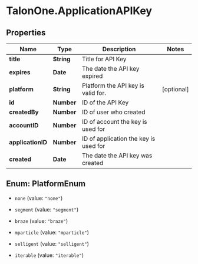 # TalonOne.ApplicationAPIKey

## Properties

Name | Type | Description | Notes
------------ | ------------- | ------------- | -------------
**title** | **String** | Title for API Key | 
**expires** | **Date** | The date the API key expired | 
**platform** | **String** | Platform the API key is valid for. | [optional] 
**id** | **Number** | ID of the API Key | 
**createdBy** | **Number** | ID of user who created | 
**accountID** | **Number** | ID of account the key is used for | 
**applicationID** | **Number** | ID of application the key is used for | 
**created** | **Date** | The date the API key was created | 



## Enum: PlatformEnum


* `none` (value: `"none"`)

* `segment` (value: `"segment"`)

* `braze` (value: `"braze"`)

* `mparticle` (value: `"mparticle"`)

* `selligent` (value: `"selligent"`)

* `iterable` (value: `"iterable"`)




